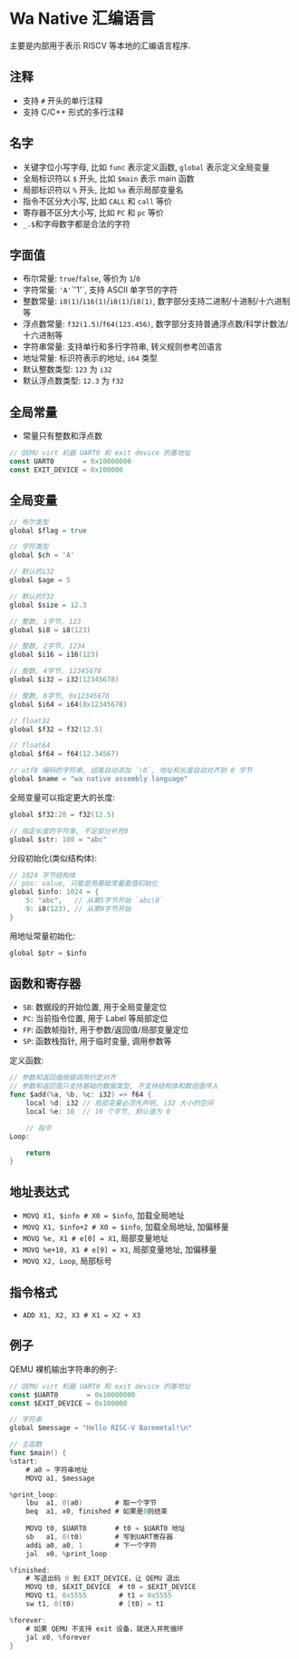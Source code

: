 # Wa Native 汇编语言

主要是内部用于表示 RISCV 等本地的汇编语言程序.

## 注释

- 支持 `#` 开头的单行注释
- 支持 C/C++ 形式的多行注释

## 名字

- 关键字位小写字母, 比如 `func` 表示定义函数, `global` 表示定义全局变量
- 全局标识符以 `$` 开头, 比如 `$main` 表示 main 函数
- 局部标识符以 `%` 开头, 比如 `%a` 表示局部变量名
- 指令不区分大小写, 比如 `CALL` 和 `call` 等价
- 寄存器不区分大小写, 比如 `PC` 和 `pc` 等价
- `_.$`和字母数字都是合法的字符

## 字面值

- 布尔常量: `true`/`false`, 等价为 `1`/`0`
- 字符常量: `'A'`\`'1'`, 支持 ASCII 单字节的字符
- 整数常量: `i8(1)`/`i16(1)`/`i8(1)`/`i8(1)`, 数字部分支持二进制/十进制/十六进制等
- 浮点数常量: `f32(1.5)`/`f64(123.456)`, 数字部分支持普通浮点数/科学计数法/十六进制等
- 字符串常量: 支持单行和多行字符串, 转义规则参考凹语言
- 地址常量: 标识符表示的地址, `i64` 类型
- 默认整数类型: `123` 为 `i32`
- 默认浮点数类型: `12.3` 为 `f32`

## 全局常量

- 常量只有整数和浮点数

```go
// QEMU virt 机器 UART0 和 exit device 的基地址
const UART0       = 0x10000000
const EXIT_DEVICE = 0x100000 
```

## 全局变量

```go
// 布尔类型
global $flag = true

// 字符类型
global $ch = 'A'

// 默认的i32
global $age = 5

// 默认的f32
global $size = 12.3

// 整数, 1字节, 123
global $i8 = i8(123)

// 整数, 2字节, 1234
global $i16 = i16(123)

// 整数, 4字节, 12345678 
global $i32 = i32(12345678)

// 整数, 8字节, 0x12345678
global $i64 = i64(0x12345678)

// float32
global $f32 = f32(12.5)

// float64
global $f64 = f64(12.34567)

// utf8 编码的字符串, 结尾自动添加 `\0`, 地址和长度自动对齐到 8 字节
global $name = "wa native assembly language"
```

全局变量可以指定更大的长度:

```go
global $f32:20 = f32(12.5)

// 指定长度的字符串, 不足部分补充0
global $str: 100 = "abc"
```

分段初始化(类似结构体):

```go
// 1024 字节结构体
// pos: value, 只能是用基础常量面值初始化
global $info: 1024 = {
    5: "abc",   // 从第5字节开始 `abc\0`
    9: i8(123), // 从第9字节开始
}
```

用地址常量初始化:

```go
global $ptr = $info
```

## 函数和寄存器

- `SB`: 数据段的开始位置, 用于全局变量定位
- `PC`: 当前指令位置, 用于 Label 等局部定位
- `FP`: 函数帧指针, 用于参数/返回值/局部变量定位
- `SP`: 函数栈指针, 用于临时变量, 调用参数等

定义函数:

```go
// 参数和返回值根据调用约定对齐
// 参数和返回值只支持基础的数据类型, 不支持结构体和数组值传入
func $add(%a, %b, %c: i32) => f64 {
    local %d: i32 // 局部变量必须先声明, i32 大小的空间
    local %e: 10  // 10 个字节, 默认值为 0

    // 指令
Loop:

    return
}
```

## 地址表达式

- `MOVQ X1, $info # X0 = $info`, 加载全局地址
- `MOVQ X1, $info+2 # X0 = $info`, 加载全局地址, 加偏移量
- `MOVQ %e, X1 # e[0] = X1`, 局部变量地址
- `MOVQ %e+10, X1 # e[9] = X1`, 局部变量地址, 加偏移量
- `MOVQ X2, Loop`, 局部标号

## 指令格式

- `ADD X1, X2, X3 # X1 = X2 + X3`

## 例子

QEMU 裸机输出字符串的例子:

```go
// QEMU virt 机器 UART0 和 exit device 的基地址
const $UART0       = 0x10000000
const $EXIT_DEVICE = 0x100000

// 字符串
global $message = "Hello RISC-V Baremetal!\n"

// 主函数
func $main() {
%start:
    # a0 = 字符串地址
    MOVQ a1, $message

%print_loop:
    lbu  a1, 0(a0)        # 取一个字节
    beq  a1, x0, finished # 如果是0则结束
   
    MOVQ t0, $UART0       # t0 = $UART0 地址
    sb   a1, 0(t0)        # 写到UART寄存器
    addi a0, a0, 1        # 下一个字符
    jal  x0, %print_loop

%finished:
    # 写退出码 0 到 EXIT_DEVICE，让 QEMU 退出
    MOVQ t0, $EXIT_DEVICE  # t0 = $EXIT_DEVICE
    MOVQ t1, 0x5555        # t1 = 0x5555
    sw t1, 0(t0)           # [t0] = t1

%forever:
    # 如果 QEMU 不支持 exit 设备，就进入并死循环
    jal x0, %forever
}
```

